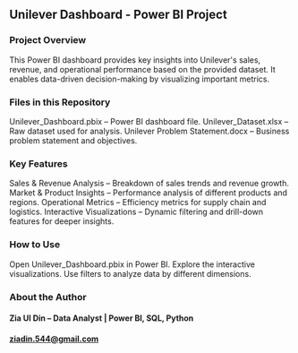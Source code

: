 ## Unilever Dashboard - Power BI Project

### Project Overview
This Power BI dashboard provides key insights into Unilever's sales, revenue, and operational performance based on the provided dataset. It enables data-driven decision-making by visualizing important metrics.

### Files in this Repository
Unilever_Dashboard.pbix – Power BI dashboard file.
Unilever_Dataset.xlsx – Raw dataset used for analysis.
Unilever Problem Statement.docx – Business problem statement and objectives.
### Key Features
Sales & Revenue Analysis – Breakdown of sales trends and revenue growth.
Market & Product Insights – Performance analysis of different products and regions.
Operational Metrics – Efficiency metrics for supply chain and logistics.
Interactive Visualizations – Dynamic filtering and drill-down features for deeper insights.
### How to Use
Open Unilever_Dashboard.pbix in Power BI.
Explore the interactive visualizations.
Use filters to analyze data by different dimensions.
### About the Author
#### Zia Ul Din – Data Analyst | Power BI, SQL, Python
#### ziadin.544@gmail.com
 
